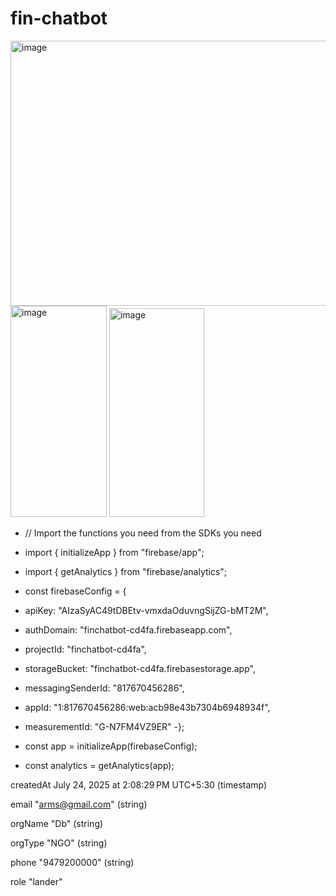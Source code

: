 # fin-chatbot


<img width="955" height="424" alt="image" src="https://github.com/user-attachments/assets/98565e97-f184-459d-be9f-e9802b8b944c" />
<img width="154" height="338" alt="image" src="https://github.com/user-attachments/assets/96587840-27bf-4c24-9e9f-ebd91fb78c10" />
<img width="152" height="334" alt="image" src="https://github.com/user-attachments/assets/7e2a0f91-9738-46ff-98fa-1a257ea2c996" />


- // Import the functions you need from the SDKs you need
- import { initializeApp } from "firebase/app";
- import { getAnalytics } from "firebase/analytics";
- const firebaseConfig = {
-  apiKey: "AIzaSyAC49tDBEtv-vmxdaOduvngSijZG-bMT2M",
- authDomain: "finchatbot-cd4fa.firebaseapp.com",
- projectId: "finchatbot-cd4fa",
- storageBucket: "finchatbot-cd4fa.firebasestorage.app",
- messagingSenderId: "817670456286",
- appId: "1:817670456286:web:acb98e43b7304b6948934f",
- measurementId: "G-N7FM4VZ9ER"
-};

- const app = initializeApp(firebaseConfig);
- const analytics = getAnalytics(app);

createdAt
July 24, 2025 at 2:08:29 PM UTC+5:30
(timestamp)


email
"arms@gmail.com"
(string)


orgName
"Db"
(string)


orgType
"NGO"
(string)


phone
"9479200000"
(string)


role
"lander"


